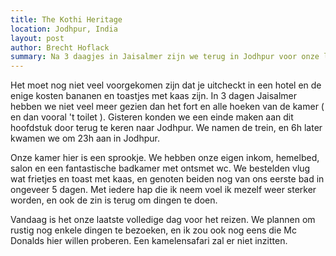 ```yaml
---
title: The Kothi Heritage
location: Jodhpur, India
layout: post
author: Brecht Hoflack
summary: Na 3 daagjes in Jaisalmer zijn we terug in Jodhpur voor onze laatste etape
---
```

Het moet nog niet veel voorgekomen zijn dat je uitcheckt in een hotel en de enige kosten bananen en toastjes met kaas zijn.  In 3 dagen Jaisalmer hebben we niet veel meer gezien dan het fort en alle hoeken van de kamer ( en dan vooral 't toilet ).  Gisteren konden we een einde maken aan dit hoofdstuk door terug te keren naar Jodhpur.  We namen de trein,  en 6h later kwamen we om 23h aan in Jodhpur.

Onze kamer hier is een sprookje.  We hebben onze eigen inkom,  hemelbed,  salon en een fantastische badkamer met ontsmet wc.  We bestelden vlug wat frietjes en toast met kaas,  en genoten beiden nog van ons eerste bad in ongeveer 5 dagen.  Met iedere hap die ik neem voel ik mezelf weer sterker worden,  en ook de zin is terug om dingen te doen.

Vandaag is het onze laatste volledige dag voor het reizen.  We plannen om rustig nog enkele dingen te bezoeken,  en ik zou ook nog eens die Mc Donalds hier willen proberen.  Een kamelensafari zal er niet inzitten.

